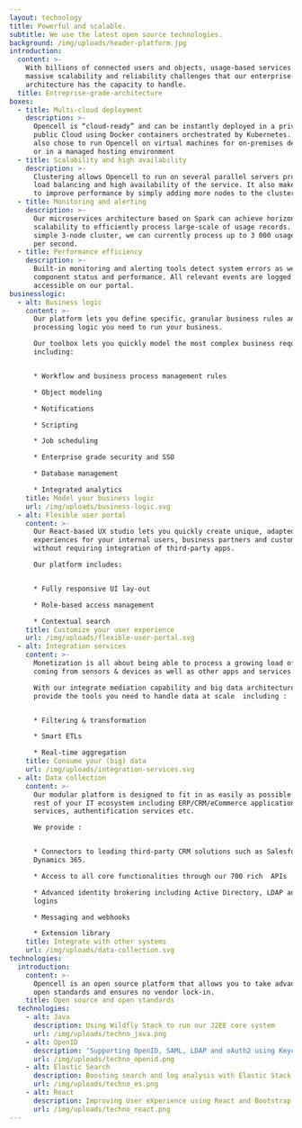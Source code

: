 ```yaml
---
layout: technology
title: Powerful and scalable.
subtitle: We use the latest open source technologies.
background: /img/uploads/header-platform.jpg
introduction:
  content: >-
    With billions of connected users and objects, usage-based services face
    massive scalability and reliability challenges that our enterprise-grade
    architecture has the capacity to handle.
  title: Entreprise-grade-architecture
boxes:
  - title: Multi-cloud deployment
    description: >-
      Opencell is “cloud-ready” and can be instantly deployed in a private or a
      public Cloud using Docker containers orchestrated by Kubernetes. You can
      also chose to run Opencell on virtual machines for on-premises deployment
      or in a managed hosting environment
  - title: Scalability and high availability
    description: >-
      Clustering allows Opencell to run on several parallel servers providing
      load balancing and high availability of the service. It also makes it easy
      to improve performance by simply adding more nodes to the cluster.
  - title: Monitoring and alerting
    description: >-
      Our microservices architecture based on Spark can achieve horizontal
      scalability to efficiently process large-scale of usage records. With a
      simple 3-node cluster, we can currently process up to 3 000 usage records
      per second.
  - title: Performance efficiency
    description: >-
      Built-in monitoring and alerting tools detect system errors as well as
      component status and performance. All relevant events are logged and
      accessible on our portal.
businesslogic:
  - alt: Business logic
    content: >-
      Our platform lets you define specific, granular business rules and
      processing logic you need to run your business.

      Our toolbox lets you quickly model the most complex business requirements
      including:


      * Workflow and business process management rules

      * Object modeling

      * Notifications

      * Scripting

      * Job scheduling

      * Enterprise grade security and SSO

      * Database management

      * Integrated analytics
    title: Model your business logic
    url: /img/uploads/business-logic.svg
  - alt: Flexible user portal
    content: >-
      Our React-based UX studio lets you quickly create unique, adapted
      experiences for your internal users, business partners and customers
      without requiring integration of third-party apps.

      Our platform includes:


      * Fully responsive UI lay-out

      * Role-based access management

      * Contextual search
    title: Customize your user experience
    url: /img/uploads/flexible-user-portal.svg
  - alt: Integration services
    content: >-
      Monetization is all about being able to process a growing load of data
      coming from sensors & devices as well as other apps and services.

      With our integrate mediation capability and big data architecture, we
      provide the tools you need to handle data at scale  including :


      * Filtering & transformation

      * Smart ETLs

      * Real-time aggregation
    title: Consume your (big) data
    url: /img/uploads/integration-services.svg
  - alt: Data collection
    content: >-
      Our modular platform is designed to fit in as easily as possible with the
      rest of your IT ecosystem including ERP/CRM/eCommerce applications, cloud
      services, authentification services etc.

      We provide :


      * Connectors to leading third-party CRM solutions such as Salesforce or
      Dynamics 365.

      * Access to all core functionalities through our 700 rich  APIs

      * Advanced identity brokering including Active Directory, LDAP and social
      logins

      * Messaging and webhooks

      * Extension library
    title: Integrate with other systems
    url: /img/uploads/data-collection.svg
technologies:
  introduction:
    content: >-
      Opencell is an open source platform that allows you to take advantage of
      open standards and ensures no vendor lock-in.
    title: Open source and open standards
  technologies:
    - alt: Java
      description: Using Wildfly Stack to run our J2EE core system
      url: /img/uploads/techno_java.png
    - alt: OpenID
      description: 'Supporting OpenID, SAML, LDAP and oAuth2 using Keycloak'
      url: /img/uploads/techno_openid.png
    - alt: Elastic Search
      description: Boosting search and log analysis with Elastic Stack
      url: /img/uploads/techno_es.png
    - alt: React
      description: Improving User eXperience using React and Bootstrap
      url: /img/uploads/techno_react.png
---
```


